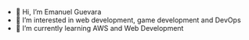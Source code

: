 - 👋 Hi, I’m Emanuel Guevara
- 👀 I’m interested in web development, game development and DevOps
- 🌱 I’m currently learning AWS and Web Development

<!---
A-ema755/A-ema755 is a ✨ special ✨ repository because its `README.md` (this file) appears on your GitHub profile.
You can click the Preview link to take a look at your changes.
--->
